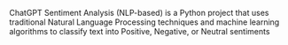 ChatGPT Sentiment Analysis (NLP-based) is a Python project that uses traditional Natural Language Processing techniques and machine learning algorithms to classify text into Positive, Negative, or Neutral sentiments 
